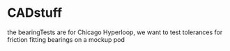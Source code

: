 # CADstuff

the bearingTests are for Chicago Hyperloop, we want to test tolerances for friction fitting bearings on a mockup pod


